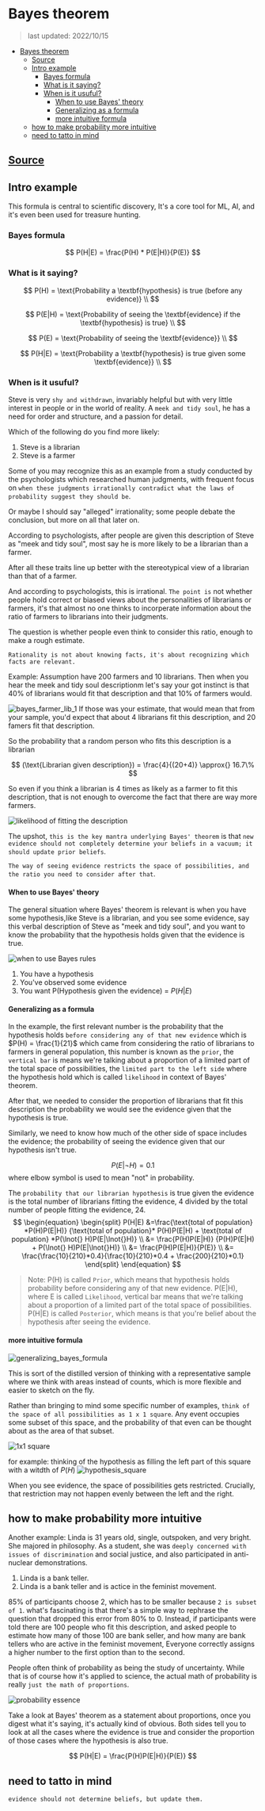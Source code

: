 # Bayes theorem

> last updated: 2022/10/15

- [Bayes theorem](#bayes-theorem)
  - [Source](#source)
  - [Intro example](#intro-example)
    - [Bayes formula](#bayes-formula)
    - [What is it saying?](#what-is-it-saying)
    - [When is it usuful?](#when-is-it-usuful)
      - [When to use Bayes' theory](#when-to-use-bayes-theory)
      - [Generalizing as a formula](#generalizing-as-a-formula)
      - [more intuitive formula](#more-intuitive-formula)
  - [how to make probability more intuitive](#how-to-make-probability-more-intuitive)
  - [need to tatto in mind](#need-to-tatto-in-mind)

## [Source](https://www.youtube.com/watch?v=HZGCoVF3YvM&ab_channel=3Blue1Brown)

## Intro example

This formula is central to scientific discovery, It's a core tool for ML, AI, and it's even been used for treasure hunting.

### Bayes formula

$$
P(H|E) = \frac{P(H) * P(E|H)}{P(E)}
$$

### What is it saying?

$$
P(H) = \text{Probability a \textbf{hypothesis} is true (before any evidence)} \\
$$

$$
P(E|H) = \text{Probability of seeing the \textbf{evidence} if the \textbf{hypothesis} is true} \\
$$

$$
P(E) = \text{Probability of seeing the \textbf{evidence}} \\
$$

$$
P(H|E) = \text{Probability a \textbf{hypothesis} is true given some \textbf{evidence}} \\
$$

### When is it usuful?

Steve is very `shy and withdrawn`, invariably helpful but with very little interest in people or in the world of reality. A `meek and tidy soul`, he has a need for order and structure, and a passion for detail.

Which of the following do you find more likely:

1. Steve is a librarian
2. Steve is a farmer

Some of you may recognize this as an example from a study conducted by the psychologists which researched human judgments, with frequent focus on `when these judgments irrationally contradict what the laws of probability suggest they should be`.

Or maybe I should say "alleged" irrationality; some people debate the conclusion, but more on all that later on.

According to psychologists, after people are given this description of Steve as "meek and tidy soul", most say he is more likely to be a librarian than a farmer.

After all these traits line up better with the stereotypical view of a librarian than that of a farmer.

And according to psychologists, this is irrational. `The point is` not whether people hold correct or biased views about the personalities of librarians or farmers, it's that almost no one thinks to incorperate information about the ratio of farmers to librarians into their judgments.

The question is whether people even think to consider this ratio, enough to make a rough estimate.

`Rationality is not about knowing facts, it's about recognizing which facts are relevant.`

Example:
Assumption have 200 farmers and 10 librarians. Then when you hear the meek and tidy soul descriptionm let's say your got instinct is that 40% of librarians would fit that description and that 10% of farmers would.

![bayes_farmer_lib_1](./assets//probability/bayes_farmer_lib_1.drawio.svg)
If those was your estimate, that would mean that from your sample, you'd expect that about 4 librarians fit this description, and 20 famers fit that description.

So the probability that a random person who fits this description is a librarian

$$
(\text{Librarian given description}) = \frac{4}{(20+4)} \approx{} 16.7\%
$$

So even if you think a librarian is 4 times as likely as a farmer to fit this description, that is not enough to overcome the fact that there are way more farmers.

![likelihood of fitting the description](./assets/probability/likelihood_of_fitting_the_desc.drawio.svg)

The upshot, `this is the key mantra underlying Bayes' theorem` is that `new evidence should not completely determine your beliefs in a vacuum; it should update prior beliefs`.

`The way of seeing evidence restricts the space of possibilities, and the ratio you need to consider after that`.

#### When to use Bayes' theory

The general situation where Bayes' theorem is relevant is when you have some hypothesis,like Steve is a librarian, and you see some evidence, say this verbal description of Steve as "meek and tidy soul", and you want to know the probability that the hypothesis holds given that the evidence is true.

![when to use Bayes rules](./assets/probability/when_to_use_Bayes'_rule.drawio.svg)

1. You have a hypothesis
2. You've observed some evidence
3. You want P(Hypothesis given the evidence) = $P(H|E)$

#### Generalizing as a formula

In the example, the first relevant number is the probability that the hypothesis holds `before considering any of that new evidence` which is $P(H) = \frac{1}{21}$ which came from considering the ratio of librarians to farmers in general population, this number is known as the `prior`, the `vertical bar` is means we're talking about a proportion of a limited part of the total space of possibilities, the `limited part to the left side` where the hypothesis hold which is called `likelihood` in context of Bayes' theorem.

After that, we needed to consider the proportion of librarians that fit this description the probability we would see the evidence given that the hypothesis is true.

Similarly, we need to know how much of the other side of space includes the evidence; the probability of seeing the evidence given that our hypothesis isn't true.

$$
P(E| \lnot{} H) = 0.1
$$
where elbow symbol is used to mean "not" in probability.

The `probability that our librarian hypothesis` is true given the evidence is the total number of librarians fitting the evidence, 4 divided by the total number of people fitting the evidence, 24.
$$
\begin{equation}
\begin{split} P(H|E)
&=\frac{\text{total of population} *P(H)P(E|H)} {\text{total of population}* P(H)P(E|H) + \text{total of population} *P(\lnot{} H)P(E|\lnot{}H)}
\\
&= \frac{P(H)P(E|H)} {P(H)P(E|H) + P(\lnot{} H)P(E|\lnot{}H)}
\\
&= \frac{P(H)P(E|H)}{P(E)}
\\
&= \frac{\frac{10}{210}*0.4}{\frac{10}{210}*0.4 + \frac{200}{210}*0.1}
\end{split}
\end{equation}
$$

> Note:
P(H) is called `Prior`, which means that hypothesis holds probability before considering any of that new evidence.
P(E|H), where E is called `Likelihood`, vertical bar means that we're talking about a proportion of a limited part of the total space of possibilities.
P(H|E) is called `Posterior`, which means is that you're belief about the hypothesis after seeing the evidence.

#### more intuitive formula

![generalizing_bayes_formula](./assets/probability/generalizing_bayes_formula.drawio.svg)

This is sort of the distilled version of thinking with a representative sample where we think with areas instead of counts, which is more flexible and easier to sketch on the fly.

Rather than bringing to mind some specific number of examples, `think of the space of all possibilities as 1 x 1 square`. Any event occupies some subset of this space, and the probability of that even can be thought about as the area of that subset.

![1x1 square](./assets/probability/1*1_square.drawio.svg)

for example:
thinking of the hypothesis as filling the left part of this square with a witdth of $P(H)$
![hypothesis_square](./assets/probability/hypothesis_square.drawio.svg)

When you see evidence, the space of possibilities gets restricted. Crucially, that restriction may not happen evenly between the left and the right.

## how to make probability more intuitive

Another example:
Linda is 31 years old, single, outspoken, and very bright. She majored in philosophy. As a student, she was `deeply concerned with issues of discrimination` and social justice, and also participated in anti-nuclear demonstrations.

1. Linda is a bank teller.
2. Linda is a bank teller and is actice in the feminist movement.

85% of participants choose 2, which has to be smaller because `2 is subset of 1`.
what's fascinating is that there's a simple way to rephrase the question that dropped this error from 80% to 0. Instead, if participants were told there are 100 people who fit this description, and asked people to estimate how many of those 100 are bank seller, and how many are bank tellers who are active in the feminist movement, Everyone correctly assigns a higher number to the first option than to the second.

People often think of probability as being the study of uncertainty. While that is of course how it's applied to science, the actual math of probability is really `just the math of proportions`.

![probability essence](./assets/probability/probability_essence.drawio.svg)

Take a look at Bayes' theorem as a statement about proportions, once you digest what it's saying, it's actually kind of obvious. Both sides tell you to look at all the cases where the evidence is true and consider the proportion of those cases where the hypothesis is also true.

$$
P(H|E) = \frac{P(H)P(E|H)}{P(E)}
$$

## need to tatto in mind

`evidence should not determine beliefs, but update them.`
